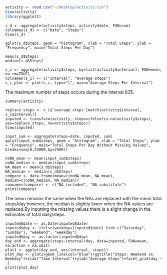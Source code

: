 

```r
activity <- read.csv("~/Desktop/activity.csv")
View(activity)
library(ggplot2)
```

```{r-total steps/day}
s_d <- aggregate(activity$steps, activity$date, FUN=sum)
colnames(s_d) <- c("Date", "Steps")
View(s_d)
```

```{r-histogram of total steps per day}
qplot(s_d$Steps, geom = "histogram", xlab = "Total Steps", ylab = "Frequency", main="Total Steps Per Day")
```

```{r- mean and median steps per day}
mean(s_d$Steps)
median(s_d$Steps)
```

```{r-steps per interval}
s_i <- aggregate(activity$steps, by=list(activity$interval), FUN=mean, na.rm=TRUE)
colnames(s_i) <- c("interval", "average steps")
s_i_plot <- plot(s_i, type="l", main="Average Steps Per Interval")
```
The maximum number of steps occurs during the interval 835.

```{r- total number of NAs}
summary(activity)
```

```{r- NA filled in, new data set}
replace_steps <- s_i$`average steps`[match(activity$interval, s_i$interval)]
inputed <- transform(activity, steps=ifelse(is.na(activity$steps), yes=replace_steps, no=activity$steps))
View(inputed)
```

```{r-histogram with missing values}
input_sum <- aggregate(steps~date, inputed, sum)
qplot(input_sum$steps, geom = "histogram", xlab = "Total Steps", ylab = "Frequency", main="Total Steps Per Day Without Missing Values", breaks=seq(0,25000,by=2500))
```

```{r- mean and median for steps/day without missing values}
noNA_mean <- mean(input_sum$steps)
noNA_median <- median(input_sum$steps)
NA_mean <- mean(s_d$Steps)
NA_median <- median(s_d$Steps)
compare <- data.frame(mean=c(noNA_mean, NA_mean), median=c(noNA_median, NA_median))
rownames(compare) <- c("NA_included", "NA_substitute")
print(compare)
```
The mean remains the same when the NAs are replaced with the mean total steps/day however, the median is slightly lower when the NA values are replaced.By inputting the missing values there is a slight change in the estimates of total daily/steps.

```{r- weekdays/weekends}
inputed$date <- as.Date(inputed$date)
inputed$day <- ifelse(weekdays(inputed$date) %in% c("Saturday", "Sunday"), "weekend", "weekday")
inputed$day <- as.factor(inputed$day)
day_end <- aggregate(steps~interval+day, data=inputed, FUN=mean, na.action = na.omit)
plot1 <- ggplot(day_end, aes(interval, steps))
plot_day <- plot1+geom_line(col="blue")+ggtitle("Steps: Weekend vs. Weekday")+xlab("Time Interval")+ylab("Average Steps")+facet_grid(day ~ .)
print(plot_day)
```
